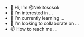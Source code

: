 - 👋 Hi, I’m @Nekitososok
- 👀 I’m interested in ...
- 🌱 I’m currently learning ...
- 💞️ I’m looking to collaborate on ...
- 📫 How to reach me ...

<!---
Nekitososok/Nekitososok is a ✨ special ✨ repository because its `README.md` (this file) appears on your GitHub profile.
You can click the Preview link to take a look at your changes.
--->
